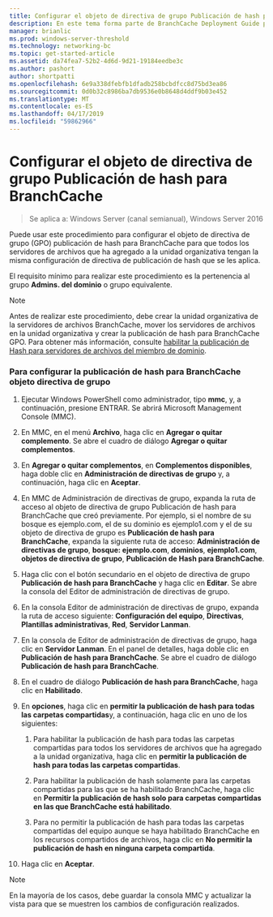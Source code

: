 ```yaml
---
title: Configurar el objeto de directiva de grupo Publicación de hash para BranchCache
description: En este tema forma parte de BranchCache Deployment Guide para Windows Server 2016, que demuestra cómo implementar BranchCache en los modos de caché distribuida y hospedada para optimizar el uso de ancho de banda WAN de sucursales
manager: brianlic
ms.prod: windows-server-threshold
ms.technology: networking-bc
ms.topic: get-started-article
ms.assetid: da74fea7-52b2-4d6d-9d21-19184eedbe3c
ms.author: pashort
author: shortpatti
ms.openlocfilehash: 6e9a338dfebfb1dfadb258bcbdfcc8d75bd3ea86
ms.sourcegitcommit: 0d0b32c8986ba7db9536e0b8648d4ddf9b03e452
ms.translationtype: MT
ms.contentlocale: es-ES
ms.lasthandoff: 04/17/2019
ms.locfileid: "59862966"
---
```

# <a name="configure-the-branchcache-hash-publication-group-policy-object"></a>Configurar el objeto de directiva de grupo Publicación de hash para BranchCache

>Se aplica a: Windows Server (canal semianual), Windows Server 2016

Puede usar este procedimiento para configurar el objeto de directiva de grupo (GPO) publicación de hash para BranchCache para que todos los servidores de archivos que ha agregado a la unidad organizativa tengan la misma configuración de directiva de publicación de hash que se les aplica.  
  
El requisito mínimo para realizar este procedimiento es la pertenencia al grupo **Admins. del dominio** o grupo equivalente.  
  
> [!NOTE]  
> Antes de realizar este procedimiento, debe crear la unidad organizativa de la servidores de archivos BranchCache, mover los servidores de archivos en la unidad organizativa y crear la publicación de hash para BranchCache GPO. Para obtener más información, consulte [habilitar la publicación de Hash para servidores de archivos del miembro de dominio](../../branchcache/deploy/Enable-Hash-Publication-for-Domain-Member-File-Servers.md).  
  
### <a name="to-configure-the-branchcache-hash-publication-group-policy-object"></a>Para configurar la publicación de hash para BranchCache objeto directiva de grupo  
  
1.  Ejecutar Windows PowerShell como administrador, tipo **mmc**, y, a continuación, presione ENTRAR. Se abrirá Microsoft Management Console (MMC).  
  
2.  En MMC, en el menú **Archivo**, haga clic en **Agregar o quitar complemento**. Se abre el cuadro de diálogo **Agregar o quitar complementos**.  
  
3.  En **Agregar o quitar complementos**, en **Complementos disponibles**, haga doble clic en **Administración de directivas de grupo** y, a continuación, haga clic en **Aceptar**.  
  
4.  En MMC de Administración de directivas de grupo, expanda la ruta de acceso al objeto de directiva de grupo Publicación de hash para BranchCache que creó previamente. Por ejemplo, si el nombre de su bosque es ejemplo.com, el de su dominio es ejemplo1.com y el de su objeto de directiva de grupo es **Publicación de hash para BranchCache**, expanda la siguiente ruta de acceso: **Administración de directivas de grupo**, **bosque: ejemplo.com**, **dominios**, **ejemplo1.com**, **objetos de directiva de grupo**,  **Publicación de Hash para BranchCache**.  
  
5.  Haga clic con el botón secundario en el objeto de directiva de grupo **Publicación de hash para BranchCache** y haga clic en **Editar**. Se abre la consola del Editor de administración de directivas de grupo.  
  
6.  En la consola Editor de administración de directivas de grupo, expanda la ruta de acceso siguiente: **Configuración del equipo**, **Directivas**, **Plantillas administrativas**, **Red**, **Servidor Lanman**.  
  
7.  En la consola de Editor de administración de directivas de grupo, haga clic en **Servidor Lanman**. En el panel de detalles, haga doble clic en **Publicación de hash para BranchCache**. Se abre el cuadro de diálogo **Publicación de hash para BranchCache**.  
  
8.  En el cuadro de diálogo **Publicación de hash para BranchCache**, haga clic en **Habilitado**.  
  
9. En **opciones**, haga clic en **permitir la publicación de hash para todas las carpetas compartidas**y, a continuación, haga clic en uno de los siguientes:  
  
    1.  Para habilitar la publicación de hash para todas las carpetas compartidas para todos los servidores de archivos que ha agregado a la unidad organizativa, haga clic en **permitir la publicación de hash para todas las carpetas compartidas**.  
  
    2.  Para habilitar la publicación de hash solamente para las carpetas compartidas para las que se ha habilitado BranchCache, haga clic en **Permitir la publicación de hash solo para carpetas compartidas en las que BranchCache está habilitado**.  
  
    3.  Para no permitir la publicación de hash para todas las carpetas compartidas del equipo aunque se haya habilitado BranchCache en los recursos compartidos de archivos, haga clic en **No permitir la publicación de hash en ninguna carpeta compartida**.  
  
10. Haga clic en **Aceptar**.  
  
> [!NOTE]  
> En la mayoría de los casos, debe guardar la consola MMC y actualizar la vista para que se muestren los cambios de configuración realizados.  
  


